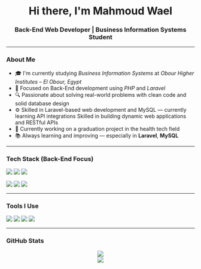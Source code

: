 
<h1 align="center">Hi there, I'm Mahmoud Wael</h1>
<h3 align="center">Back-End Web Developer | Business Information Systems Student</h3>

---

### About Me

- 🎓 I'm currently studying *Business Information Systems* at *Obour Higher Institutes – El Obour, Egypt*
- 🧠 Focused on Back-End development using *PHP* and *Laravel*
- 🔍 Passionate about solving real-world problems with clean code and solid database design
- ⚙ Skilled in Laravel-based web development and MySQL — currently learning API integrations Skilled in building dynamic web applications and RESTful APIs
- 🚀 Currently working on a graduation project in the health tech field
- 📚 Always learning and improving — especially in **Laravel**, **MySQL**

---

### Tech Stack (Back-End Focus)

<p>
  <img src="https://img.shields.io/badge/PHP-777BB4?style=flat&logo=php&logoColor=white" />
  <img src="https://img.shields.io/badge/Laravel-FF2D20?style=flat&logo=laravel&logoColor=white" />
  <img src="https://img.shields.io/badge/MySQL-4479A1?style=flat&logo=mysql&logoColor=white" />
</p>

<p>
  <img src="https://img.shields.io/badge/HTML5-E34F26?style=flat&logo=html5&logoColor=white" />
  <img src="https://img.shields.io/badge/CSS3-1572B6?style=flat&logo=css3&logoColor=white" />
  <img src="https://img.shields.io/badge/JavaScript-F7DF1E?style=flat&logo=javascript&logoColor=black" />
</p>

---

### Tools I Use

<p>
  <img src="https://img.shields.io/badge/XAMPP-FB7A24?style=flat&logo=xampp&logoColor=white" />
  <img src="https://img.shields.io/badge/VS_Code-007ACC?style=flat&logo=visual-studio-code&logoColor=white" />
  <img src="https://img.shields.io/badge/Git-F05032?style=flat&logo=git&logoColor=white" />
  <img src="https://img.shields.io/badge/GitHub-181717?style=flat&logo=github&logoColor=white" />
</p>

---

### GitHub Stats

<p align="center">
  <img src="https://github-readme-stats.vercel.app/api?username=Mahmoud-Alsirafy&show_icons=true&theme=tokyonight" />
  <br />
  <img src="https://github-readme-streak-stats.herokuapp.com/?user=Mahmoud-Alsirafy&theme=tokyonight" />
</p>
